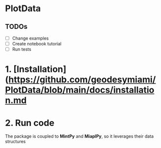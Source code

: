 # PlotData
## TODOs
- [ ] Change examples
- [ ] Create notebook tutorial
- [ ] Run tests
# 1. [Installation](https://github.com/geodesymiami/PlotData/blob/main/docs/installation.md
# 2. Run code
The package is coupled to **MintPy** and **MiaplPy**, so it leverages their data structures
